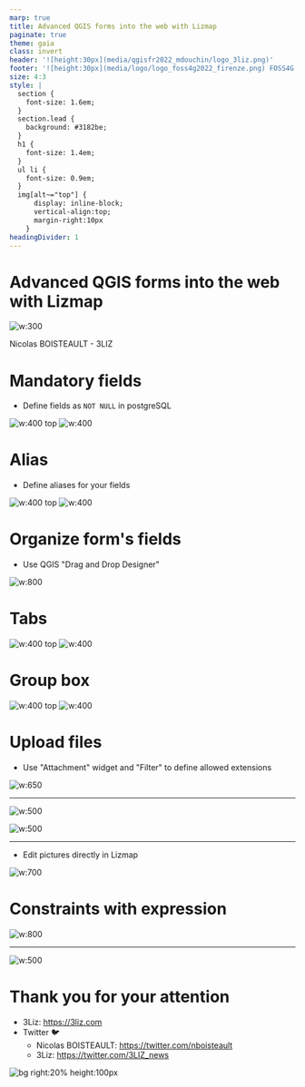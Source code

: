 ```yaml
---
marp: true
title: Advanced QGIS forms into the web with Lizmap
paginate: true
theme: gaia
class: invert
header: '![height:30px](media/qgisfr2022_mdouchin/logo_3liz.png)'
footer: '![height:30px](media/logo/logo_foss4g2022_firenze.png) FOSS4G 2022'
size: 4:3
style: |
  section {
    font-size: 1.6em;
  }
  section.lead {
    background: #3182be;
  }
  h1 {
    font-size: 1.4em;
  }
  ul li {
    font-size: 0.9em;
  }
  img[alt~="top"] {
      display: inline-block;
      vertical-align:top;
      margin-right:10px
    }
headingDivider: 1
---
```



# Advanced QGIS forms into the web with Lizmap

![w:300](media/qgisfr2022_mdouchin/logo_3liz.png)

Nicolas BOISTEAULT - 3LIZ

# Mandatory fields

- Define fields as `NOT NULL` in postgreSQL

![w:400 top](media/foss4g2022_lizmap_advanced_forms/00_QGIS_NOT_NULL.png) ![w:400](media/foss4g2022_lizmap_advanced_forms/00_Lizmap_NOT_NULL.png)

# Alias

- Define aliases for your fields

![w:400 top](media/foss4g2022_lizmap_advanced_forms/01_QGIS_alias.png) ![w:400](media/foss4g2022_lizmap_advanced_forms/01_Lizmap_alias.png)

<!-- 
- Fields name in database are simple/raw
- Make the field more comprehensive
-->

# Organize form's fields

- Use QGIS "Drag and Drop Designer"

![w:800](media/foss4g2022_lizmap_advanced_forms/02_QGIS_dnd_tabs_conf.png)

<!-- 
- Change field's order
- Create tabs and group box
-->

# Tabs

![w:400 top](media/foss4g2022_lizmap_advanced_forms/02_QGIS_dnd_tabs_result.png) ![w:400](media/foss4g2022_lizmap_advanced_forms/02_Lizmap_dnd_tabs.png)

# Group box

![w:400 top](media/foss4g2022_lizmap_advanced_forms/03_QGIS_dnd_groupbox_result.png) ![w:400](media/foss4g2022_lizmap_advanced_forms/03_Lizmap_dnd_groupbox.png)

# Upload files

- Use "Attachment" widget and "Filter" to define allowed extensions

![w:650](media/foss4g2022_lizmap_advanced_forms/04_QGIS_attachment_conf.png)

---

![w:500](media/foss4g2022_lizmap_advanced_forms/04_QGIS_attachment_result.png)

![w:500](media/foss4g2022_lizmap_advanced_forms/04_Lizmap_attachment.png)

---
- Edit pictures directly in Lizmap

![w:700](media/foss4g2022_lizmap_advanced_forms/04_Lizmap_attachment_crop..gif)

# Constraints with expression

![w:800](media/foss4g2022_lizmap_advanced_forms/05_QGIS_constraint_result.gif)

---

![w:500](media/foss4g2022_lizmap_advanced_forms/05_Lizmap_constraint.gif)

# Thank you for your attention

* 3Liz: https://3liz.com
* Twitter 🐦
  * Nicolas BOISTEAULT: https://twitter.com/nboisteault
  * 3Liz: https://twitter.com/3LIZ_news

![bg right:20% height:100px](media/qgisfr2022_mdouchin/logo_3liz.png)